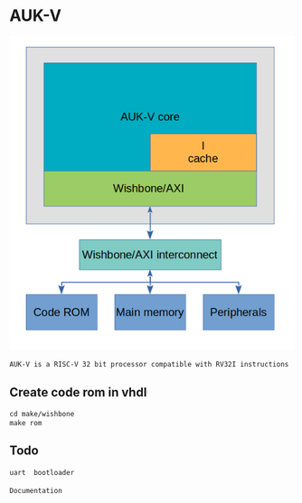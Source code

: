 # AUK-V
![Alt text](doc/arch.png?raw=true "Architecture")


    AUK-V is a RISC-V 32 bit processor compatible with RV32I instructions

## Create code rom in vhdl 
    cd make/wishbone
    make rom 

## Todo
    
    uart  bootloader
    
    Documentation
    